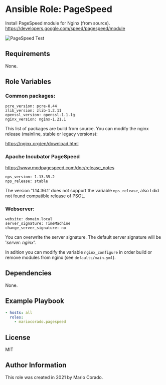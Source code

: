# Ansible Role: PageSpeed

Install PageSpeed module for Nginx (from source).
https://developers.google.com/speed/pagespeed/module

![PageSpeed Test](https://developers.google.com/speed/pagespeed/images/psi.png)

## Requirements

None.

## Role Variables

### Common packages:
```
pcre_version: pcre-8.44
zlib_version: zlib-1.2.11
openssl_version: openssl-1.1.1g
nginx_version: nginx-1.21.1
```
This list of packages are build from source. You can modify the nginx release (mainline, stable or legacy versions):

https://nginx.org/en/download.html

### Apache Incubator PageSpeed
https://www.modpagespeed.com/doc/release_notes
```
nps_version: 1.13.35.2
nps_release: stable
```
The version '1.14.36.1' does not support the variable `nps_release`, also I did not found compatible release of PSOL.

### Webserver:
```
website: domain.local
server_signature: TimeMachine
change_server_signature: no
```
You can overwrite the server signature. The default server signature will be '*server: nginx*'.

In adition you can modify the variable `nginx_configure` in order build or remove modules from nginx (see `defaults/main.yml`).

## Dependencies

None.

## Example Playbook

```yaml
- hosts: all
  roles:
    - mariocorado.pagespeed
```

## License

MIT

## Author Information

This role was created in 2021 by Mario Corado.
